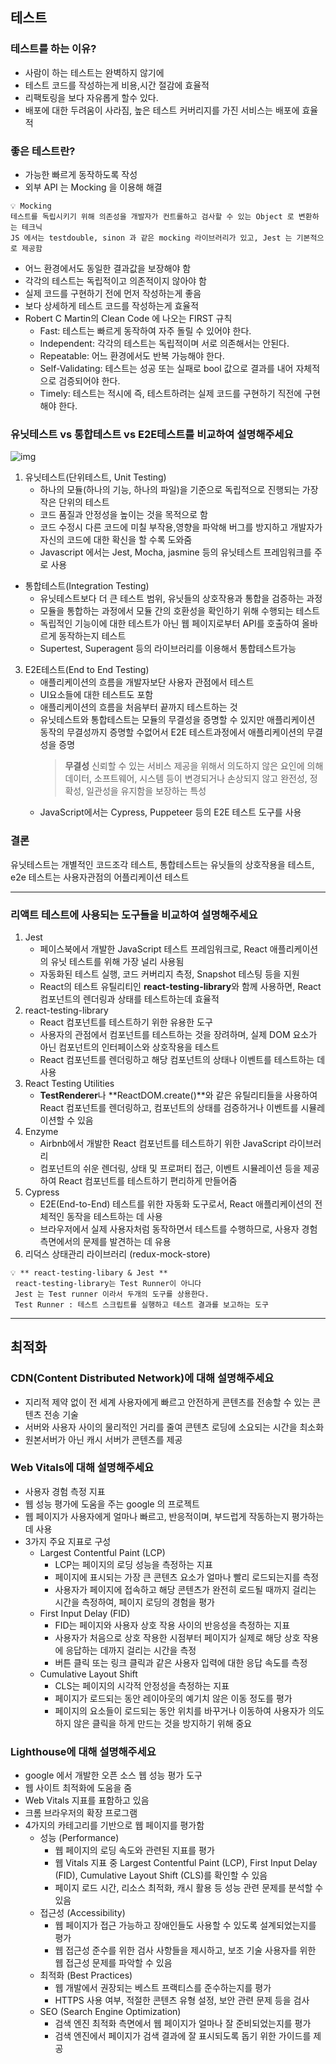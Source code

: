 ## 테스트

### 테스트를 하는 이유?

- 사람이 하는 테스트는 완벽하지 않기에
- 테스트 코드를 작성하는게 비용,시간 절감에 효율적
- 리팩토링을 보다 자유롭게 할수 있다.
- 배포에 대한 두려움이 사라짐, 높은 테스트 커버리지를 가진 서비스는 배포에 효율적

### 좋은 테스트란?

- 가능한 빠르게 동작하도록 작성
- 외부 API 는 Mocking 을 이용해 해결

<aside>
    
    💡 Mocking
    테스트를 독립시키기 위해 의존성을 개발자가 컨트롤하고 검사할 수 있는 Object 로 변환하는 테크닉
    JS 에서는 testdouble, sinon 과 같은 mocking 라이브러리가 있고, Jest 는 기본적으로 제공함
    
</aside>
    
- 어느 환경에서도 동일한 결과값을 보장해야 함
- 각각의 테스트는 독립적이고 의존적이지 않아야 함
- 실제 코드를 구현하기 전에 먼저 작성하는게 좋음
- 보다 상세하게 테스트 코드를 작성하는게 효율적
- Robert C Martin의 Clean Code 에 나오는 FIRST 규칙
    - Fast: 테스트는 빠르게 동작하여 자주 돌릴 수 있어야 한다.
    - Independent: 각각의 테스트는 독립적이며 서로 의존해서는 안된다.
    - Repeatable: 어느 환경에서도 반복 가능해야 한다.
    - Self-Validating: 테스트는 성공 또는 실패로 bool 값으로 결과를 내어 자체적으로 검증되어야 한다.
    - Timely: 테스트는 적시에 즉, 테스트하려는 실제 코드를 구현하기 직전에 구현해야 한다.

### 유닛테스트 vs 통합테스트 vs E2E테스트를 비교하여 설명해주세요

![img](https://blog.kakaocdn.net/dn/bgjtE2/btqvi4L10bI/c5a91Z3kbd5Vxq1ALAkMDk/img.jpg)

1. 유닛테스트(단위테스트, Unit Testing)
   - 하나의 모듈(하나의 기능, 하나의 파일)을 기준으로 독립적으로 진행되는 가장 작은 단위의 테스트
   - 코드 품질과 안정성을 높이는 것을 목적으로 함
   - 코드 수정시 다른 코드에 미칠 부작용,영향을 파악해 버그를 방지하고 개발자가 자신의 코드에 대한 확신을 할 수록 도와줌
   - Javascript 에서는 Jest, Mocha, jasmine 등의 유닛테스트 프레임워크를 주로 사용

- 통합테스트(Integration Testing)
  - 유닛테스트보다 더 큰 테스트 범위, 유닛들의 상호작용과 통합을 검증하는 과정
  - 모듈을 통합하는 과정에서 모듈 간의 호환성을 확인하기 위해 수행되는 테스트
  - 독립적인 기능이에 대한 테스트가 아닌 웹 페이지로부터 API를 호출하여 올바르게 동작하는지 테스트
  - Supertest, Superagent 등의 라이브러리를 이용해서 통합테스트가능

3. E2E테스트(End to End Testing)
   - 애플리케이션의 흐름을 개발자보단 사용자 관점에서 테스트
   - UI요소들에 대한 테스트도 포함
   - 애플리케이션의 흐름을 처음부터 끝까지 테스트하는 것
   - 유닛테스트와 통합테스트는 모듈의 무결성을 증명할 수 있지만 애플리케이션 동작의 무결성까지 증명할 수없어서 E2E 테스트과정에서 애플리케이션의 무결성을 증명
     > **무결성**
     > 신뢰할 수 있는 서비스 제공을 위해서 의도하지 않은 요인에 의해 데이터, 소프트웨어, 시스템 등이 변경되거나 손상되지 않고 완전성, 정확성, 일관성을 유지함을 보장하는 특성
   - JavaScript에서는 Cypress, Puppeteer 등의 E2E 테스트 도구를 사용

### 결론

유닛테스트는 개별적인 코드조각 테스트, 통합테스트는 유닛들의 상호작용을 테스트, e2e 테스트는 사용자관점의 어플리케이션 테스트

---

### 리액트 테스트에 사용되는 도구들을 비교하여 설명해주세요

1. Jest
   - 페이스북에서 개발한 JavaScript 테스트 프레임워크로, React 애플리케이션의 유닛 테스트를 위해 가장 널리 사용됨
   - 자동화된 테스트 실행, 코드 커버리지 측정, Snapshot 테스팅 등을 지원
   - React의 테스트 유틸리티인 **react-testing-library**와 함께 사용하면, React 컴포넌트의 렌더링과 상태를 테스트하는데 효율적
2. react-testing-library
   - React 컴포넌트를 테스트하기 위한 유용한 도구
   - 사용자의 관점에서 컴포넌트를 테스트하는 것을 장려하며, 실제 DOM 요소가 아닌 컴포넌트의 인터페이스와 상호작용을 테스트
   - React 컴포넌트를 렌더링하고 해당 컴포넌트의 상태나 이벤트를 테스트하는 데 사용
3. React Testing Utilities
   - **TestRenderer**나 **ReactDOM.create()**와 같은 유틸리티들을 사용하여 React 컴포넌트를 렌더링하고, 컴포넌트의 상태를 검증하거나 이벤트를 시뮬레이션할 수 있음
4. Enzyme
   - Airbnb에서 개발한 React 컴포넌트를 테스트하기 위한 JavaScript 라이브러리
   - 컴포넌트의 쉬운 렌더링, 상태 및 프로퍼티 접근, 이벤트 시뮬레이션 등을 제공하여 React 컴포넌트를 테스트하기 편리하게 만들어줌
5. Cypress
   - E2E(End-to-End) 테스트를 위한 자동화 도구로서, React 애플리케이션의 전체적인 동작을 테스트하는 데 사용
   - 브라우저에서 실제 사용자처럼 동작하면서 테스트를 수행하므로, 사용자 경험 측면에서의 문제를 발견하는 데 유용
6. 리덕스 상태관리 라이브러리 (redux-mock-store)

<aside>
    
    💡 ** react-testing-libary & Jest **
     react-testing-library는 Test Runner이 아니다 
     Jest 는 Test runner 이라서 두개의 도구를 상용한다.
     Test Runner : 테스트 스크립트를 실행하고 테스트 결과를 보고하는 도구

</aside>

---

## 최적화

### CDN(Content Distributed Network)에 대해 설명해주세요

- 지리적 제약 없이 전 세계 사용자에게 빠르고 안전하게 콘텐츠를 전송할 수 있는 콘텐츠 전송 기술
- 서버와 사용자 사이의 물리적인 거리를 줄여 콘텐츠 로딩에 소요되는 시간을 최소화
- 원본서버가 아닌 캐시 서버가 콘텐츠를 제공

### Web Vitals에 대해 설명해주세요

- 사용자 경험 측정 지표
- 웹 성능 평가에 도움을 주는 google 의 프로젝트
- 웹 페이지가 사용자에게 얼마나 빠르고, 반응적이며, 부드럽게 작동하는지 평가하는데 사용
- 3가지 주요 지표로 구성
  - Largest Contentful Paint (LCP)
    - LCP는 페이지의 로딩 성능을 측정하는 지표
    - 페이지에 표시되는 가장 큰 콘텐츠 요소가 얼마나 빨리 로드되는지를 측정
    - 사용자가 페이지에 접속하고 해당 콘텐츠가 완전히 로드될 때까지 걸리는 시간을 측정하여, 페이지 로딩의 경험을 평가
  - First Input Delay (FID)
    - FID는 페이지와 사용자 상호 작용 사이의 반응성을 측정하는 지표
    - 사용자가 처음으로 상호 작용한 시점부터 페이지가 실제로 해당 상호 작용에 응답하는 데까지 걸리는 시간을 측정
    - 버튼 클릭 또는 링크 클릭과 같은 사용자 입력에 대한 응답 속도를 측정
  - Cumulative Layout Shift
    - CLS는 페이지의 시각적 안정성을 측정하는 지표
    - 페이지가 로드되는 동안 레이아웃의 예기치 않은 이동 정도를 평가
    - 페이지의 요소들이 로드되는 동안 위치를 바꾸거나 이동하여 사용자가 의도하지 않은 클릭을 하게 만드는 것을 방지하기 위해 중요

### Lighthouse에 대해 설명해주세요

- google 에서 개발한 오픈 소스 웹 성능 평가 도구
- 웹 사이트 최적화에 도움을 줌
- Web Vitals 지표를 표함하고 있음
- 크롬 브라우저의 확장 프로그램
- 4가지의 카테고리를 기반으로 웹 페이지를 평가함
  - 성능 (Performance)
    - 웹 페이지의 로딩 속도와 관련된 지표를 평가
    - 웹 Vitals 지표 중 Largest Contentful Paint (LCP), First Input Delay (FID), Cumulative Layout Shift (CLS)를 확인할 수 있음
    - 페이지 로드 시간, 리소스 최적화, 캐시 활용 등 성능 관련 문제를 분석할 수 있음
  - 접근성 (Accessibility)
    - 웹 페이지가 접근 가능하고 장애인들도 사용할 수 있도록 설계되었는지를 평가
    - 웹 접근성 준수를 위한 검사 사항들을 제시하고, 보조 기술 사용자를 위한 웹 접근성 문제를 파악할 수 있음
  - 최적화 (Best Practices)
    - 웹 개발에서 권장되는 베스트 프랙티스를 준수하는지를 평가
    - HTTPS 사용 여부, 적절한 콘텐츠 유형 설정, 보안 관련 문제 등을 검사
  - SEO (Search Engine Optimization)
    - 검색 엔진 최적화 측면에서 웹 페이지가 얼마나 잘 준비되었는지를 평가
    - 검색 엔진에서 페이지가 검색 결과에 잘 표시되도록 돕기 위한 가이드를 제공
